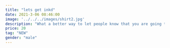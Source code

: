 ```yaml
---
title: "lets get inkd"
date: 2021-3-06 08:46:00
image: '../../../images/shirt2.jpg'
description: "What a better way to let people know that you are going to Inkd than by wearing it proudly?"
price: 20
tag: "NEW"
gender: "male"
---
```


